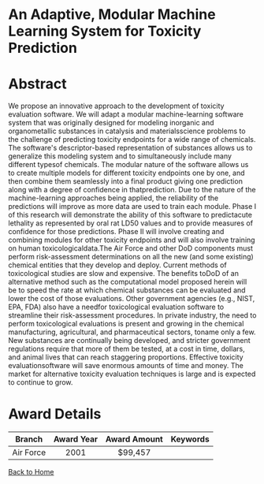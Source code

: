 
An Adaptive, Modular Machine Learning System for Toxicity Prediction
====================================================================

# Abstract


We propose an innovative approach to the development of toxicity evaluation software.  We will adapt a modular machine-learning software system that was originally designed for modeling inorganic and organometallic substances in catalysis and materialsscience problems to the challenge of predicting toxicity endpoints for a wide range of chemicals.  The software's descriptor-based representation of substances allows us to generalize this modeling system and to simultaneously include many different typesof chemicals.  The modular nature of the software allows us to create multiple models for different toxicity endpoints one by one, and then combine them seamlessly into a final product giving one prediction along with a degree of confidence in thatprediction.  Due to the nature of the machine-learning approaches being applied, the reliability of the predictions will improve as more data are used to train each module.  Phase I of this research will demonstrate the ability of this software to predictacute lethality as represented by oral rat LD50 values and to provide measures of confidence for those predictions.  Phase II will involve creating and combining modules for other toxicity endpoints and will also involve training on human toxicologicaldata.The Air Force and other DoD components must perform risk-assessment determinations on all the new (and some existing) chemical entities that they develop and deploy.  Current methods of toxicological studies are slow and expensive.  The benefits toDoD of an alternative method such as the computational model proposed herein will be to speed the rate at which chemical substances can be evaluated and lower the cost of those evaluations.  Other government agencies (e.g., NIST, EPA, FDA) also have a needfor toxicological evaluation software to streamline their risk-assessment procedures.  In private industry, the need to perform toxicological evaluations is present and growing in the chemical manufacturing, agricultural, and pharmaceutical sectors, toname only a few.  New substances are continually being developed, and stricter government regulations require that more of them be tested, at a cost in time, dollars, and animal lives that can reach staggering proportions.  Effective toxicity evaluationsoftware will save enormous amounts of time and money.  The market for alternative toxicity evaluation techniques is large and is expected to continue to grow.  

# Award Details

|Branch|Award Year|Award Amount|Keywords|
| :---: | :---: | :---: | :---: |
|Air Force|2001|$99,457||
  
  


[Back to Home](https://github.com/chrischow/dod_sbir_awards#43)
